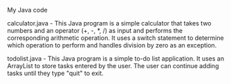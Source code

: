My Java code

calculator.java - This Java program is a simple calculator that takes two numbers and an operator (+, -, *, /) 
as input and performs the corresponding arithmetic operation. It uses a switch statement to determine which
operation to perform and handles division by zero as an exception.

todolist.java -  This Java program is a simple to-do list application.
It uses an ArrayList to store tasks entered by the user. 
The user can continue adding tasks until they type "quit" to exit.
